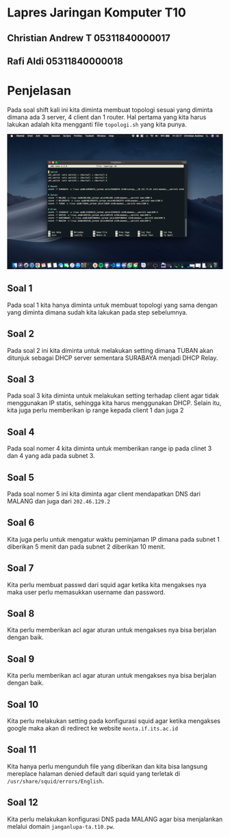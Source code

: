 # Lapres Jaringan Komputer T10

## Christian Andrew T 05311840000017
## Rafi Aldi    05311840000018

# Penjelasan

Pada soal shift kali ini kita diminta membuat topologi sesuai yang diminta dimana ada 3 server, 4 client dan 1 router.
Hal pertama yang kita harus lakukan adalah kita mengganti file ```topologi.sh``` yang kita punya.

![topologi](/image/topo.png)

## Soal 1
Pada soal 1 kita hanya diminta untuk membuat topologi yang sama dengan yang diminta dimana sudah kita lakukan pada step sebelumnya.

## Soal 2 
Pada soal 2 ini kita diminta untuk melakukan setting dimana TUBAN akan ditunjuk sebagai DHCP server sementara SURABAYA menjadi DHCP Relay.
<!-- insert gambar surabaya + tuban -->

## Soal 3 
Pada soal 3 kita diminta untuk melakukan setting terhadap client agar tidak menggunakan IP statis, sehingga kita harus menggunakan DHCP. Selain itu, kita juga perlu memberikan ip range kepada client 1 dan juga 2

<!-- insert gambar dhcp, range 1-->

## Soal 4
Pada soal nomer 4 kita diminta untuk memberikan range ip pada clinet 3 dan 4 yang ada pada subnet 3.

<!-- insert gambar range ip 2 -->

## Soal 5
Pada soal nomer 5 ini kita diminta agar client mendapatkan DNS dari MALANG dan juga dari `202.46.129.2`

<!-- insert gambar client dns -->

## Soal 6
Kita juga perlu untuk mengatur waktu peminjaman IP dimana pada subnet 1 diberikan 5 menit dan pada subnet 2 diberikan 10 menit.

<!-- insert gambar range 1 + 2 -->

## Soal 7
Kita perlu membuat passwd dari squid agar ketika kita mengakses nya maka user perlu memasukkan username dan password.

## Soal 8
Kita perlu memberikan acl agar aturan untuk mengakses nya bisa berjalan dengan baik.

<!-- insert gambar acl rule -->

## Soal 9
Kita perlu memberikan acl agar aturan untuk mengakses nya bisa berjalan dengan baik.
<!-- insert gambar acl rule -->

## Soal 10
Kita perlu melakukan setting pada konfigurasi squid agar ketika mengakses google maka akan di redirect ke website `monta.if.its.ac.id`

## Soal 11
Kita hanya perlu mengunduh file yang diberikan dan kita bisa langsung mereplace halaman denied default dari squid yang terletak di `/usr/share/squid/errors/English`.

## Soal 12
Kita perlu melakukan konfigurasi DNS pada MALANG agar bisa menjalankan melalui domain `janganlupa-ta.t10.pw`.

<!-- insert gambar domain nomer 12 -->